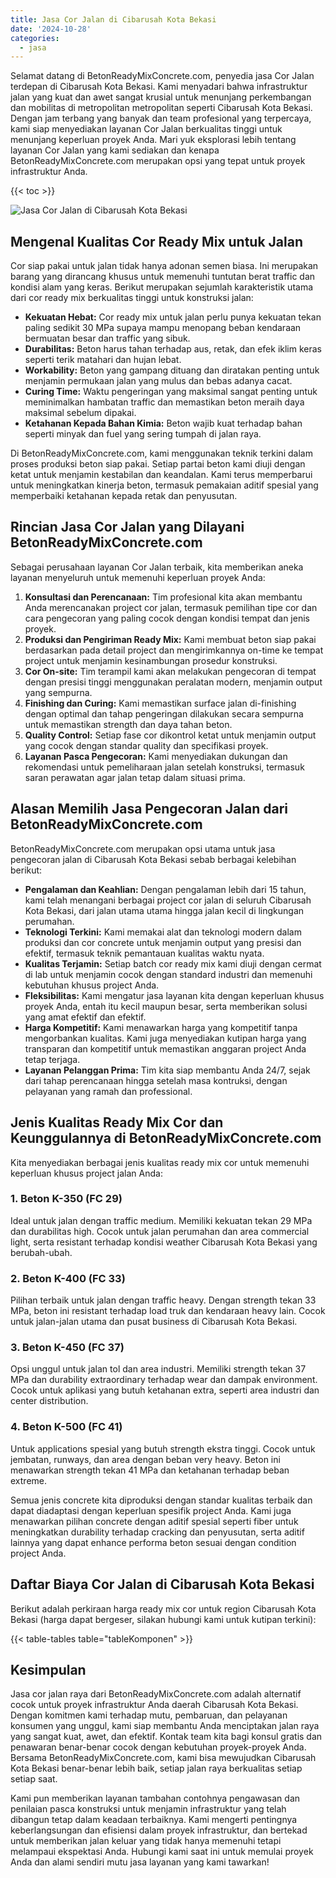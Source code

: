 ```yaml
---
title: Jasa Cor Jalan di Cibarusah Kota Bekasi
date: '2024-10-28'
categories:
  - jasa
---
```


Selamat datang di BetonReadyMixConcrete.com, penyedia jasa Cor Jalan terdepan di Cibarusah Kota Bekasi. Kami menyadari bahwa infrastruktur jalan yang kuat dan awet sangat krusial untuk menunjang perkembangan dan mobilitas di metropolitan metropolitan seperti Cibarusah Kota Bekasi. Dengan jam terbang yang banyak dan team profesional yang terpercaya, kami siap menyediakan layanan Cor Jalan berkualitas tinggi untuk menunjang keperluan proyek Anda. Mari yuk eksplorasi lebih tentang layanan Cor Jalan yang kami sediakan dan kenapa BetonReadyMixConcrete.com merupakan opsi yang tepat untuk proyek infrastruktur Anda.

{{< toc >}}

![Jasa Cor Jalan di Cibarusah Kota Bekasi](https://betoncor8.github.io/cor/harga-beton-readymix-concrete%20(31).png)

## Mengenal Kualitas Cor Ready Mix untuk Jalan

Cor siap pakai untuk jalan tidak hanya adonan semen biasa. Ini merupakan barang yang dirancang khusus untuk memenuhi tuntutan berat traffic dan kondisi alam yang keras. Berikut merupakan sejumlah karakteristik utama dari cor ready mix berkualitas tinggi untuk konstruksi jalan:

- **Kekuatan Hebat:** Cor ready mix untuk jalan perlu punya kekuatan tekan paling sedikit 30 MPa supaya mampu menopang beban kendaraan bermuatan besar dan traffic yang sibuk.
- **Durabilitas:** Beton harus tahan terhadap aus, retak, dan efek iklim keras seperti terik matahari dan hujan lebat.
- **Workability:** Beton yang gampang dituang dan diratakan penting untuk menjamin permukaan jalan yang mulus dan bebas adanya cacat.
- **Curing Time:** Waktu pengeringan yang maksimal sangat penting untuk meminimalkan hambatan traffic dan memastikan beton meraih daya maksimal sebelum dipakai.
- **Ketahanan Kepada Bahan Kimia:** Beton wajib kuat terhadap bahan seperti minyak dan fuel yang sering tumpah di jalan raya.

Di BetonReadyMixConcrete.com, kami menggunakan teknik terkini dalam proses produksi beton siap pakai. Setiap partai beton kami diuji dengan ketat untuk menjamin kestabilan dan keandalan. Kami terus memperbarui untuk meningkatkan kinerja beton, termasuk pemakaian aditif spesial yang memperbaiki ketahanan kepada retak dan penyusutan.

## Rincian Jasa Cor Jalan yang Dilayani BetonReadyMixConcrete.com

Sebagai perusahaan layanan Cor Jalan terbaik, kita memberikan aneka layanan menyeluruh untuk memenuhi keperluan proyek Anda:

1. **Konsultasi dan Perencanaan:** Tim profesional kita akan membantu Anda merencanakan project cor jalan, termasuk pemilihan tipe cor dan cara pengecoran yang paling cocok dengan kondisi tempat dan jenis proyek.
2. **Produksi dan Pengiriman Ready Mix:** Kami membuat beton siap pakai berdasarkan pada detail project dan mengirimkannya on-time ke tempat project untuk menjamin kesinambungan prosedur konstruksi.
3. **Cor On-site:** Tim terampil kami akan melakukan pengecoran di tempat dengan presisi tinggi menggunakan peralatan modern, menjamin output yang sempurna.
4. **Finishing dan Curing:** Kami memastikan surface jalan di-finishing dengan optimal dan tahap pengeringan dilakukan secara sempurna untuk memastikan strength dan daya tahan beton.
5. **Quality Control:** Setiap fase cor dikontrol ketat untuk menjamin output yang cocok dengan standar quality dan specifikasi proyek.
6. **Layanan Pasca Pengecoran:** Kami menyediakan dukungan dan rekomendasi untuk pemeliharaan jalan setelah konstruksi, termasuk saran perawatan agar jalan tetap dalam situasi prima.

## Alasan Memilih Jasa Pengecoran Jalan dari BetonReadyMixConcrete.com

BetonReadyMixConcrete.com merupakan opsi utama untuk jasa pengecoran jalan di Cibarusah Kota Bekasi sebab berbagai kelebihan berikut:

- **Pengalaman dan Keahlian:** Dengan pengalaman lebih dari 15 tahun, kami telah menangani berbagai project cor jalan di seluruh Cibarusah Kota Bekasi, dari jalan utama utama hingga jalan kecil di lingkungan perumahan.
- **Teknologi Terkini:** Kami memakai alat dan teknologi modern dalam produksi dan cor concrete untuk menjamin output yang presisi dan efektif, termasuk teknik pemantauan kualitas waktu nyata.
- **Kualitas Terjamin:** Setiap batch cor ready mix kami diuji dengan cermat di lab untuk menjamin cocok dengan standard industri dan memenuhi kebutuhan khusus project Anda.
- **Fleksibilitas:** Kami mengatur jasa layanan kita dengan keperluan khusus proyek Anda, entah itu kecil maupun besar, serta memberikan solusi yang amat efektif dan efektif.
- **Harga Kompetitif:** Kami menawarkan harga yang kompetitif tanpa mengorbankan kualitas. Kami juga menyediakan kutipan harga yang transparan dan kompetitif untuk memastikan anggaran project Anda tetap terjaga.
- **Layanan Pelanggan Prima:** Tim kita siap membantu Anda 24/7, sejak dari tahap perencanaan hingga setelah masa kontruksi, dengan pelayanan yang ramah dan professional.

## Jenis Kualitas Ready Mix Cor dan Keunggulannya di BetonReadyMixConcrete.com

Kita menyediakan berbagai jenis kualitas ready mix cor untuk memenuhi keperluan khusus project jalan Anda:

### 1\. Beton K-350 (FC 29)

Ideal untuk jalan dengan traffic medium. Memiliki kekuatan tekan 29 MPa dan durabilitas high. Cocok untuk jalan perumahan dan area commercial light, serta resistant terhadap kondisi weather Cibarusah Kota Bekasi yang berubah-ubah.

### 2\. Beton K-400 (FC 33)

Pilihan terbaik untuk jalan dengan traffic heavy. Dengan strength tekan 33 MPa, beton ini resistant terhadap load truk dan kendaraan heavy lain. Cocok untuk jalan-jalan utama dan pusat business di Cibarusah Kota Bekasi.

### 3\. Beton K-450 (FC 37)

Opsi unggul untuk jalan tol dan area industri. Memiliki strength tekan 37 MPa dan durability extraordinary terhadap wear dan dampak environment. Cocok untuk aplikasi yang butuh ketahanan extra, seperti area industri dan center distribution.

### 4\. Beton K-500 (FC 41)

Untuk applications spesial yang butuh strength ekstra tinggi. Cocok untuk jembatan, runways, dan area dengan beban very heavy. Beton ini menawarkan strength tekan 41 MPa dan ketahanan terhadap beban extreme.

Semua jenis concrete kita diproduksi dengan standar kualitas terbaik dan dapat diadaptasi dengan keperluan spesifik project Anda. Kami juga menawarkan pilihan concrete dengan aditif spesial seperti fiber untuk meningkatkan durability terhadap cracking dan penyusutan, serta aditif lainnya yang dapat enhance performa beton sesuai dengan condition project Anda.

## Daftar Biaya Cor Jalan di Cibarusah Kota Bekasi

Berikut adalah perkiraan harga ready mix cor untuk region Cibarusah Kota Bekasi (harga dapat bergeser, silakan hubungi kami untuk kutipan terkini):

{{< table-tables table="tableKomponen" >}}

## Kesimpulan

Jasa cor jalan raya dari BetonReadyMixConcrete.com adalah alternatif cocok untuk proyek infrastruktur Anda daerah Cibarusah Kota Bekasi. Dengan komitmen kami terhadap mutu, pembaruan, dan pelayanan konsumen yang unggul, kami siap membantu Anda menciptakan jalan raya yang sangat kuat, awet, dan efektif. Kontak team kita bagi konsul gratis dan penawaran benar-benar cocok dengan kebutuhan proyek-proyek Anda. Bersama BetonReadyMixConcrete.com, kami bisa mewujudkan Cibarusah Kota Bekasi benar-benar lebih baik, setiap jalan raya berkualitas setiap setiap saat.

Kami pun memberikan layanan tambahan contohnya pengawasan dan penilaian pasca konstruksi untuk menjamin infrastruktur yang telah dibangun tetap dalam keadaan terbaiknya. Kami mengerti pentingnya keberlangsungan dan efisiensi dalam proyek infrastruktur, dan bertekad untuk memberikan jalan keluar yang tidak hanya memenuhi tetapi melampaui ekspektasi Anda. Hubungi kami saat ini untuk memulai proyek Anda dan alami sendiri mutu jasa layanan yang kami tawarkan!
